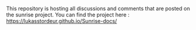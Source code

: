 This repository is hosting all discussions and comments that are posted on the sunrise project.
You can find the project here : https://lukasstordeur.github.io/Sunrise-docs/